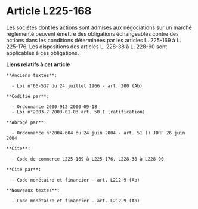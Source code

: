 # Article L225-168

Les sociétés dont les actions sont admises aux négociations sur un marché réglementé peuvent émettre des obligations
échangeables contre des actions dans les conditions déterminées par les articles L. 225-169 à L. 225-176. Les dispositions
des articles L. 228-38 à L. 228-90 sont applicables à ces obligations.

**Liens relatifs à cet article**

	**Anciens textes**:

	  - Loi n°66-537 du 24 juillet 1966 - art. 200 (Ab)

	**Codifié par**:

	  - Ordonnance 2000-912 2000-09-18
	  - Loi n°2003-7 2003-01-03 art. 50 I (ratification)

	**Abrogé par**:

	  - Ordonnance n°2004-604 du 24 juin 2004 - art. 51 () JORF 26 juin 2004

	**Cite**:

	  - Code de commerce L225-169 à L225-176, L228-38 à L228-90

	**Cité par**:

	  - Code monétaire et financier - art. L212-9 (Ab)

	**Nouveaux textes**:

	  - Code monétaire et financier - art. L212-9 (Ab)
